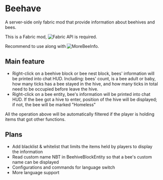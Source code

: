 # Beehave

A server-side only fabric mod that provide information about beehives and bees.  

This is a Fabric mod, ![Fabric API](https://modrinth.com/mod/fabric-api) is required.

Recommend to use along with ![MoreBeeInfo](https://modrinth.com/mod/morebeeinfo).

## Main feature

- Right-click on a beehive block or bee nest block,
bees' information will be printed into chat HUD.
Including: bees' count, is a bee adult or baby,
how many ticks has a bee stayed in the hive,
and how many ticks in total need to be occupied before leave the hive.
- Right-click on a bee entity, bee's information will be printed into chat HUD.
If the bee got a hive to enter, position of the hive will be displayed;
if not, the bee will be marked "Homeless"

All the operation above will be automatically filtered
if the player is holding items that got other functions.

## Plans

- Add blacklist & whitelist that limits the items held by players to display the information
- Read custom name NBT in BeehiveBlockEntity so that a bee's custom name can be displayed
- Configurations and commands for language switch
- More language support
